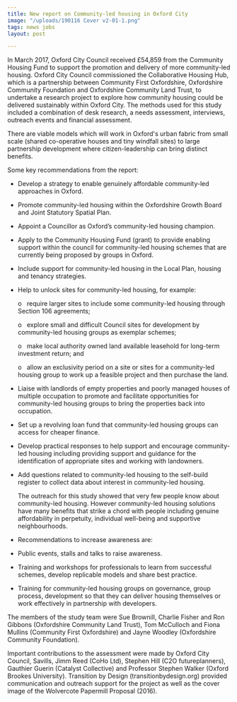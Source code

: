 ```yaml
---
title: New report on Community-led housing in Oxford City
image: "/uploads/190116 Cover v2-01-1.png"
tags: news jobs
layout: post

---
```

In March 2017, Oxford City Council received £54,859 from the Community Housing Fund to support the promotion and delivery of more community-led housing. Oxford City Council commissioned the Collaborative Housing Hub, which is a partnership between Community First Oxfordshire, Oxfordshire Community Foundation and Oxfordshire Community Land Trust, to undertake a research project to explore how community housing could be delivered sustainably within Oxford City. The methods used for this study included a combination of desk research, a needs assessment, interviews, outreach events and financial assessment. 

There are viable models which will work in Oxford's urban fabric from small scale (shared co-operative houses and tiny windfall sites) to large partnership development where citizen-leadership can bring distinct benefits.

Some key recommendations from the report:

*  Develop a strategy to enable genuinely affordable community-led approaches in Oxford.
* Promote community-led housing within the Oxfordshire Growth Board and Joint Statutory Spatial Plan.
* Appoint a Councillor as Oxford’s community-led housing champion.
* Apply to the Community Housing Fund (grant) to provide enabling support within the council for community-led housing schemes that are currently being proposed by groups in Oxford. 
*  Include support for community-led housing in the Local Plan, housing and tenancy strategies.
* Help to unlock sites for community-led housing, for example: 

  o   require larger sites to include some community-led housing through Section 106 agreements; 

  o   explore small and difficult Council sites for development by community-led housing groups as exemplar schemes; 

  o   make local authority owned land available leasehold for long-term investment return; and

  o   allow an exclusivity period on a site or sites for a community-led housing group to work up a feasible project and then purchase the land.
* Liaise with landlords of empty properties and poorly managed houses of multiple occupation to promote and facilitate opportunities for community-led housing groups to bring the properties back into occupation.
* Set up a revolving loan fund that community-led housing groups can access for cheaper finance.
* Develop practical responses to help support and encourage community-led housing including providing support and guidance for the identification of appropriate sites and working with landowners.  
* Add questions related to community-led housing to the self-build register to collect data about interest in community-led housing. 

  The outreach for this study showed that very few people know about community-led housing. However community-led housing solutions have many benefits that strike a chord with people including genuine affordability in perpetuity, individual well-being and supportive neighbourhoods. 
* Recommendations to increase awareness are:
* Public events, stalls and talks to raise awareness. 
* Training and workshops for professionals to learn from successful schemes, develop replicable models and share best practice.
* Training for community-led housing groups on governance, group process, development so that they can deliver housing themselves or work effectively in partnership with developers. 

The members of the study team were Sue Brownill, Charlie Fisher and Ron Gibbons (Oxfordshire Community Land Trust), Tom McCulloch and Fiona Mullins (Community First Oxfordshire) and Jayne Woodley (Oxfordshire Community Foundation). 

Important contributions to the assessment were made by Oxford City Council, Savills, Jimm Reed (CoHo Ltd), Stephen Hill (C2O futureplanners), Gauthier Guerin (Catalyst Collective) and Professor Stephen Walker (Oxford Brookes University). Transition by Design (transitionbydesign.org) provided communication and outreach support for the project as well as the cover image of the Wolvercote Papermill Proposal (2016).